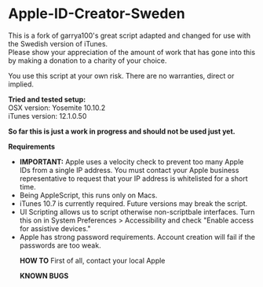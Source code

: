 Apple-ID-Creator-Sweden
==========================

This is a fork of garrya100's great script adapted and changed for use with the Swedish version of iTunes.<br />
Please show your appreciation of the amount of work that has gone into this by making a donation to a charity of your choice.

You use this script at your own risk. There are no warranties, direct or implied.

<strong>Tried and tested setup:</strong><br />
OSX version: Yosemite 10.10.2<br />
iTunes version: 12.1.0.50

<strong>So far this is just a work in progress and should not be used just yet.</strong>

<strong>Requirements</strong>
<ul>
<li><strong>IMPORTANT:</strong> Apple uses a velocity check to prevent too many Apple IDs from a single IP address. You must contact your Apple business representative to request that your IP address is whitelisted for a short time.</li>
<li>Being AppleScript, this runs only on Macs.</li>
<li>iTunes 10.7 is currently required. Future versions may break the script.</li>
<li>UI Scripting allows us to script otherwise non-scriptbale interfaces. Turn this on in System Preferences > Accessibility and check "Enable access for assistive devices."</li>
<li>Apple has strong password requirements. Account creation will fail if the passwords are too weak.</li>

<strong>HOW TO</strong>
First of all, contact your local Apple

<strong>KNOWN BUGS</strong>
